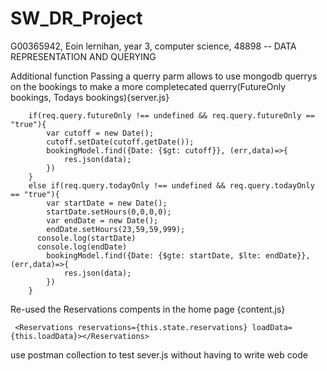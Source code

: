 # SW_DR_Project
G00365942, Eoin lernihan, year 3, computer science, 48898 -- DATA REPRESENTATION AND QUERYING


Additional function
Passing a querry parm allows to use mongodb querrys on the bookings to make a more completecated querry(FutureOnly bookings, Todays bookings){server.js}
```
    if(req.query.futureOnly !== undefined && req.query.futureOnly == "true"){
        var cutoff = new Date();
        cutoff.setDate(cutoff.getDate());
        bookingModel.find({Date: {$gt: cutoff}}, (err,data)=>{
            res.json(data);
        })  
    }
    else if(req.query.todayOnly !== undefined && req.query.todayOnly == "true"){
        var startDate = new Date();
        startDate.setHours(0,0,0,0);
        var endDate = new Date();
        endDate.setHours(23,59,59,999);
      console.log(startDate)
      console.log(endDate)
        bookingModel.find({Date: {$gte: startDate, $lte: endDate}}, (err,data)=>{
            res.json(data);
        })  
    }
```

Re-used the Reservations compents in the home page {content.js}
```
 <Reservations reservations={this.state.reservations} loadData={this.loadData}></Reservations>
```

use postman collection to test sever.js without having to write web code
